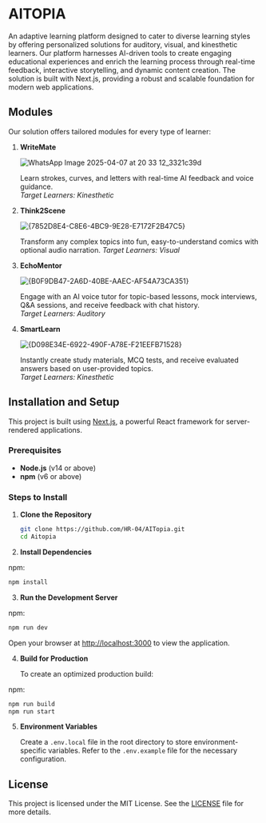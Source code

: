 # AITOPIA

An adaptive learning platform designed to cater to diverse learning styles by offering personalized solutions for auditory, visual, and kinesthetic learners. Our platform harnesses AI-driven tools to create engaging educational experiences and enrich the learning process through real-time feedback, interactive storytelling, and dynamic content creation. The solution is built with Next.js, providing a robust and scalable foundation for modern web applications.

## Modules

Our solution offers tailored modules for every type of learner:

1. **WriteMate**
   
   ![WhatsApp Image 2025-04-07 at 20 33 12_3321c39d](https://github.com/user-attachments/assets/d6f34d98-b22b-42ab-ae4f-bf496f54ba6e)

   Learn strokes, curves, and letters with real-time AI feedback and voice guidance.  
   *Target Learners: Kinesthetic*

2. **Think2Scene**

   ![{7852D8E4-C8E6-4BC9-9E28-E7172F2B47C5}](https://github.com/user-attachments/assets/6cf72d19-787f-434b-b8ad-fc2bc9f144dd)


   Transform any complex topics into fun, easy-to-understand comics with optional audio narration. 
   *Target Learners: Visual*

3. **EchoMentor**

   ![{B0F9DB47-2A6D-40BE-AAEC-AF54A73CA351}](https://github.com/user-attachments/assets/3a421a95-ee36-48c2-8ace-7dee4065a08d)

   Engage with an AI voice tutor for topic-based lessons, mock interviews, Q&A sessions, and receive feedback with chat history.  
   *Target Learners: Auditory*

4. **SmartLearn**

   ![{D098E34E-6922-490F-A78E-F21EEFB71528}](https://github.com/user-attachments/assets/27b23412-8b0d-4ab9-bb9c-883d33212d8b)

   Instantly create study materials, MCQ tests, and receive evaluated answers based on user-provided topics.  
   *Target Learners: Kinesthetic*

## Installation and Setup

This project is built using [Next.js](https://nextjs.org/), a powerful React framework for server-rendered applications.

### Prerequisites

- **Node.js** (v14 or above)
- **npm** (v6 or above)

### Steps to Install

1. **Clone the Repository**

   ```bash
   git clone https://github.com/HR-04/AITopia.git
   cd Aitopia
   ```

2. **Install Dependencies**

  npm:

   ```bash
   npm install
   ```

3. **Run the Development Server**

 npm:

   ```bash
   npm run dev
   ```

   Open your browser at [http://localhost:3000](http://localhost:3000) to view the application.

4. **Build for Production**

   To create an optimized production build:

 npm:

   ```bash
   npm run build
   npm run start
   ```


5. **Environment Variables**

   Create a `.env.local` file in the root directory to store environment-specific variables. Refer to the `.env.example` file for the necessary configuration.


## License

This project is licensed under the MIT License. See the [LICENSE](LICENSE) file for more details.
